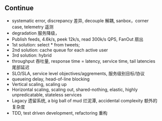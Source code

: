 ## Continue 
- systematic error, discrepancy 差异, decouple 解耦, sanbox，corner case, telemetry 遥测
- degradation 服务降级，
- Publish feeds, 4.6k/s, peek 12k/s, read 300k/s QPS, FanOut 扇出
- 1st solution: select * from tweets;
- 2nd solution: cache queue for each active user
- 3rd solution: hybrid
- throughput 吞吐量, response time = latency, service time, tail latencies 尾部延迟
- SLO/SLA, service level objectives/aggrements, 服务级别目标/协议
- queueing delay, head-of-line blocking
- Vertical scaling, scaling up
- Horizontal scaling, scaling out, shared-nothing, elastic, highly unpredicatable, stateless services
- Lagacy 遗留系统, a big ball of mud 烂泥潭, accidental complexity 额外的复杂度
- TDD, test driven development, refactoring 重构
